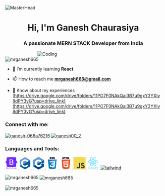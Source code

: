 ![MasterHead](https://www.topsinfosolutions.com/wp-content/uploads/2020/07/mern-stack.png)
<h1 align="center">Hi, I'm Ganesh Chaurasiya</h1>
<h3 align="center">A passionate MERN STACK Developer from India</h3>

<img align="right" alt="Coding" width="400" src="https://camo.githubusercontent.com/c1dcb74cc1c1835b1d716f5051499a2814c683c806b15f04b0eba492863703e9/68747470733a2f2f63646e2e6472696262626c652e636f6d2f75736572732f3733303730332f73637265656e73686f74732f363538313234332f6176656e746f2e67696](https://chawtechsolutions.com/wp-content/uploads/2019/03/developer-dribbble.gif">


<p align="left"> <img src="https://komarev.com/ghpvc/?username=mrganesh665&label=Profile%20views&color=0e75b6&style=flat" alt="mrganesh665" /> </p>

- 🌱 I’m currently learning **React**

- 📫 How to reach me **mrganesh665@gmail.com**

- 📄 Know about my experiences [https://drive.google.com/drive/folders/11PO7F0NAkQai3B7u9gxY3YXIv8dPY3vG?usp=drive_link](https://drive.google.com/drive/folders/11PO7F0NAkQai3B7u9gxY3YXIv8dPY3vG?usp=drive_link)

<h3 align="left">Connect with me:</h3>
<p align="left">
<a href="https://linkedin.com/in/ganesh-066a76216" target="blank"><img align="center" src="https://raw.githubusercontent.com/rahuldkjain/github-profile-readme-generator/master/src/images/icons/Social/linked-in-alt.svg" alt="ganesh-066a76216" height="30" width="40" /></a>
<a href="https://instagram.com/ganesh00_2" target="blank"><img align="center" src="https://raw.githubusercontent.com/rahuldkjain/github-profile-readme-generator/master/src/images/icons/Social/instagram.svg" alt="ganesh00_2" height="30" width="40" /></a>
</p>

<h3 align="left">Languages and Tools:</h3>
<p align="left"> <a href="https://getbootstrap.com" target="_blank" rel="noreferrer"> <img src="https://raw.githubusercontent.com/devicons/devicon/master/icons/bootstrap/bootstrap-plain-wordmark.svg" alt="bootstrap" width="40" height="40"/> </a> <a href="https://www.cprogramming.com/" target="_blank" rel="noreferrer"> <img src="https://raw.githubusercontent.com/devicons/devicon/master/icons/c/c-original.svg" alt="c" width="40" height="40"/> </a> <a href="https://www.w3schools.com/cpp/" target="_blank" rel="noreferrer"> <img src="https://raw.githubusercontent.com/devicons/devicon/master/icons/cplusplus/cplusplus-original.svg" alt="cplusplus" width="40" height="40"/> </a> <a href="https://www.w3schools.com/css/" target="_blank" rel="noreferrer"> <img src="https://raw.githubusercontent.com/devicons/devicon/master/icons/css3/css3-original-wordmark.svg" alt="css3" width="40" height="40"/> </a> <a href="https://www.w3.org/html/" target="_blank" rel="noreferrer"> <img src="https://raw.githubusercontent.com/devicons/devicon/master/icons/html5/html5-original-wordmark.svg" alt="html5" width="40" height="40"/> </a> <a href="https://developer.mozilla.org/en-US/docs/Web/JavaScript" target="_blank" rel="noreferrer"> <img src="https://raw.githubusercontent.com/devicons/devicon/master/icons/javascript/javascript-original.svg" alt="javascript" width="40" height="40"/> </a> <a href="https://reactjs.org/" target="_blank" rel="noreferrer"> <img src="https://raw.githubusercontent.com/devicons/devicon/master/icons/react/react-original-wordmark.svg" alt="react" width="40" height="40"/> </a> <a href="https://tailwindcss.com/" target="_blank" rel="noreferrer"> <img src="https://www.vectorlogo.zone/logos/tailwindcss/tailwindcss-icon.svg" alt="tailwind" width="40" height="40"/> </a> </p>

<p><img align="left" src="https://github-readme-stats.vercel.app/api/top-langs?username=mrganesh665&show_icons=true&locale=en&layout=compact" alt="mrganesh665" /></p>

<p>&nbsp;<img align="center" src="https://github-readme-stats.vercel.app/api?username=mrganesh665&show_icons=true&locale=en" alt="mrganesh665" /></p>

<p><img align="center" src="https://github-readme-streak-stats.herokuapp.com/?user=mrganesh665&" alt="mrganesh665" /></p>
